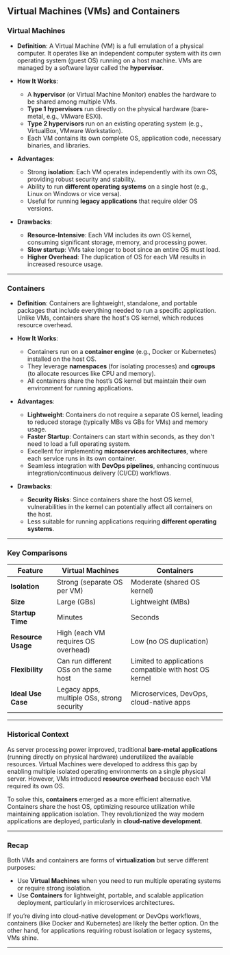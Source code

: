 ## **Virtual Machines (VMs)** and **Containers**

### **Virtual Machines**
- **Definition**: A Virtual Machine (VM) is a full emulation of a physical computer. It operates like an independent computer system with its own operating system (guest OS) running on a host machine. VMs are managed by a software layer called the **hypervisor**.

- **How It Works**: 
  - A **hypervisor** (or Virtual Machine Monitor) enables the hardware to be shared among multiple VMs. 
  - **Type 1 hypervisors** run directly on the physical hardware (bare-metal, e.g., VMware ESXi).
  - **Type 2 hypervisors** run on an existing operating system (e.g., VirtualBox, VMware Workstation).
  - Each VM contains its own complete OS, application code, necessary binaries, and libraries. 

- **Advantages**:
  - Strong **isolation**: Each VM operates independently with its own OS, providing robust security and stability.
  - Ability to run **different operating systems** on a single host (e.g., Linux on Windows or vice versa).
  - Useful for running **legacy applications** that require older OS versions.

- **Drawbacks**:
  - **Resource-Intensive**: Each VM includes its own OS kernel, consuming significant storage, memory, and processing power.
  - **Slow startup**: VMs take longer to boot since an entire OS must load.
  - **Higher Overhead**: The duplication of OS for each VM results in increased resource usage.

---

### **Containers**
- **Definition**: Containers are lightweight, standalone, and portable packages that include everything needed to run a specific application. Unlike VMs, containers share the host's OS kernel, which reduces resource overhead.

- **How It Works**:
  - Containers run on a **container engine** (e.g., Docker or Kubernetes) installed on the host OS.
  - They leverage **namespaces** (for isolating processes) and **cgroups** (to allocate resources like CPU and memory).
  - All containers share the host’s OS kernel but maintain their own environment for running applications.

- **Advantages**:
  - **Lightweight**: Containers do not require a separate OS kernel, leading to reduced storage (typically MBs vs GBs for VMs) and memory usage.
  - **Faster Startup**: Containers can start within seconds, as they don't need to load a full operating system.
  - Excellent for implementing **microservices architectures**, where each service runs in its own container.
  - Seamless integration with **DevOps pipelines**, enhancing continuous integration/continuous delivery (CI/CD) workflows.

- **Drawbacks**:
  - **Security Risks**: Since containers share the host OS kernel, vulnerabilities in the kernel can potentially affect all containers on the host.
  - Less suitable for running applications requiring **different operating systems**.

---

### **Key Comparisons**
| Feature              | Virtual Machines                                | Containers                                   |
|----------------------|------------------------------------------------|--------------------------------------------|
| **Isolation**         | Strong (separate OS per VM)                    | Moderate (shared OS kernel)                 |
| **Size**              | Large (GBs)                                    | Lightweight (MBs)                           |
| **Startup Time**      | Minutes                                        | Seconds                                     |
| **Resource Usage**    | High (each VM requires OS overhead)            | Low (no OS duplication)                     |
| **Flexibility**       | Can run different OSs on the same host         | Limited to applications compatible with host OS kernel |
| **Ideal Use Case**    | Legacy apps, multiple OSs, strong security     | Microservices, DevOps, cloud-native apps    |

---

### **Historical Context**
As server processing power improved, traditional **bare-metal applications** (running directly on physical hardware) underutilized the available resources. Virtual Machines were developed to address this gap by enabling multiple isolated operating environments on a single physical server. However, VMs introduced **resource overhead** because each VM required its own OS.

To solve this, **containers** emerged as a more efficient alternative. Containers share the host OS, optimizing resource utilization while maintaining application isolation. They revolutionized the way modern applications are deployed, particularly in **cloud-native development**.

---

### **Recap**
Both VMs and containers are forms of **virtualization** but serve different purposes:
- Use **Virtual Machines** when you need to run multiple operating systems or require strong isolation.
- Use **Containers** for lightweight, portable, and scalable application deployment, particularly in microservices architectures.

If you’re diving into cloud-native development or DevOps workflows, containers (like Docker and Kubernetes) are likely the better option. On the other hand, for applications requiring robust isolation or legacy systems, VMs shine.

---
